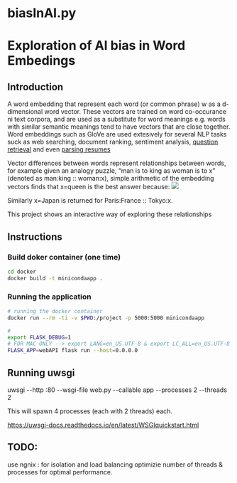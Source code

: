 # biasInAI.py
# Exploration of AI bias in Word Embedings

## Introduction

A word embedding that represent each word (or common phrase) w as a d-dimensional word vector. These vectors are trained on word co-occurance ni text corpora, and are used as a substitute for word meanings e.g. words with similar semantic meanings tend to have vectors that are close together. Word embeddings such as GloVe are used extesively for several NLP tasks suck as web searching, document ranking, sentiment analysis, [question retrieval] and even [parsing resumes]

Vector differences between words represent relationships between words, for example given an analogy puzzle, “man is to king as woman is to x” (denoted as man:king :: woman:x), simple arithmetic of the embedding vectors finds that x=queen is the best answer because:
<img src="https://latex.codecogs.com/svg.latex?\overrightarrow{man}-\overrightarrow{woman}=\overrightarrow{king}-\overrightarrow{queen}">

Similarly x=Japan is returned for Paris:France :: Tokyo:x. 

This project shows an interactive way of exploring these relationships

[parsing resumes]: https://lenabayeva.files.wordpress.com/2015/03/snn-textkernelposter-2015.pdf
[question retrieval]: https://arxiv.org/abs/1512.05726


## Instructions

### Build doker container (one time)
```bash
cd docker
docker build -t minicondaapp .
```

### Running the application

```bash
# running the docker container
docker run --rm -ti -v $PWD:/project -p 5000:5000 minicondaapp

# 
export FLASK_DEBUG=1
# FOR MAC ONLY --> export LANG=en_US.UTF-8 & export LC_ALL=en_US.UTF-8
FLASK_APP=webAPI flask run --host=0.0.0.0
```


## Running uwsgi

uwsgi --http :80 --wsgi-file web.py  --callable app --processes 2 --threads 2

This will spawn 4 processes (each with 2 threads) each.

https://uwsgi-docs.readthedocs.io/en/latest/WSGIquickstart.html

## TODO:
use ngnix : for isolation and load balancing
optimizie number of threads & processes for optimal performance.

